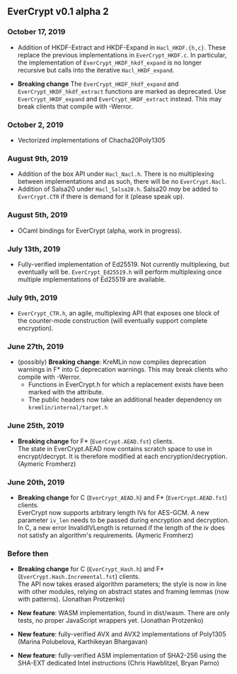 ## EverCrypt v0.1 alpha 2

### October 17, 2019

- Addition of HKDF-Extract and HKDF-Expand in `Hacl_HKDF.{h,c}`.
These replace the previous implementations in `EverCrypt_HKDF.c`.
In particular, the implementation of `EverCrypt_HKDF_hkdf_expand` is no
longer recursive but calls into the iterative `Hacl_HKDF_expand`.

- **Breaking change** The `EverCrypt_HKDF_hkdf_expand` and
`EverCrypt_HKDF_hkdf_extract` functions are marked as deprecated.
Use `EverCrypt_HKDF_expand` and `EverCrypt_HKDF_extract` instead.
This may break clients that compile with -Werror.

### October 2, 2019
- Vectorized implementations of Chacha20Poly1305

### August 9th, 2019

- Addition of the box API under `Hacl_Nacl.h`. There is no multiplexing between
  implementations and as such, there will be no `EverCrypt.Nacl`.
- Addition of Salsa20 under `Hacl_Salsa20.h`. Salsa20 *may* be added to
  `EverCrypt.CTR` if there is demand for it (please speak up).

### August 5th, 2019

- OCaml bindings for EverCrypt (alpha, work in progress).

### July 13th, 2019

- Fully-verified implementation of Ed25519. Not currently multiplexing, but
  eventually will be. `EverCrypt_Ed25519.h` will perform multiplexing once
  multiple implementations of Ed25519 are available.

### July 9th, 2019

- `EverCrypt_CTR.h`, an agile, multiplexing API that exposes one block of the
  counter-mode construction (will eventually support complete encryption).

### June 27th, 2019

- (possibly) **Breaking change**: KreMLin now compiles deprecation warnings in
  F\* into C deprecation warnings. This may break clients who compile with -Werror.
  - Functions in EverCrypt.h for which a replacement exists have been marked
    with the attribute.
  - The public headers now take an additional header dependency on
    `kremlin/internal/target.h`

### June 25th, 2019

- **Breaking change** for F\* (`EverCrypt.AEAD.fst`) clients.  
  The state in EverCrypt.AEAD now contains scratch space to use in
  encrypt/decrypt. It is therefore modified at each encryption/decryption.
  (Aymeric Fromherz)

### June 20th, 2019

- **Breaking change** for C (`EverCrypt_AEAD.h`) and F\* (`EverCrypt.AEAD.fst`) clients.  
  EverCrypt now supports arbitrary length IVs for AES-GCM. A new
  parameter `iv_len` needs to be passed during encryption and decryption. In C, a
  new error InvalidIVLength is returned if the length of the iv does not satisfy
  an algorithm's requirements. (Aymeric Fromherz)

### Before then

- **Breaking change** for C (`EverCrypt_Hash.h`) and F\*
  (`EverCrypt.Hash.Incremental.fst`) clients.  
  The API now takes erased algorithm parameters; the style is now in line with
  other modules, relying on abstract states and framing lemmas (now with
  patterns). (Jonathan Protzenko)

- **New feature**: WASM implementation, found in dist/wasm. There are only
  tests, no proper JavaScript wrappers yet. (Jonathan Protzenko)

- **New feature**: fully-verified AVX and AVX2 implementations of Poly1305
  (Marina Polubelova, Karthikeyan Bhargavan)

- **New feature**: fully-verified ASM implementation of SHA2-256 using the
  SHA-EXT dedicated Intel instructions (Chris Hawblitzel, Bryan Parno)
